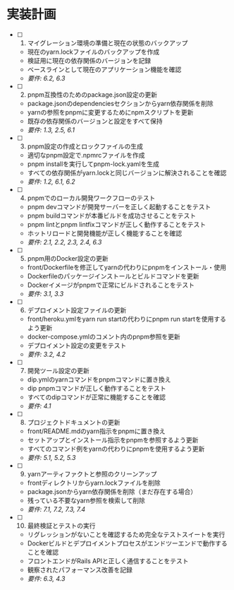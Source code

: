 # 実装計画

- [ ] 1. マイグレーション環境の準備と現在の状態のバックアップ
  - 現在のyarn.lockファイルのバックアップを作成
  - 検証用に現在の依存関係のバージョンを記録
  - ベースラインとして現在のアプリケーション機能を確認
  - _要件: 6.2, 6.3_

- [ ] 2. pnpm互換性のためのpackage.json設定の更新
  - package.jsonのdependenciesセクションからyarn依存関係を削除
  - yarnの参照をpnpmに変更するためにnpmスクリプトを更新
  - 既存の依存関係のバージョンと設定をすべて保持
  - _要件: 1.3, 2.5, 6.1_

- [ ] 3. pnpm設定の作成とロックファイルの生成
  - 適切なpnpm設定で.npmrcファイルを作成
  - pnpm installを実行してpnpm-lock.yamlを生成
  - すべての依存関係がyarn.lockと同じバージョンに解決されることを確認
  - _要件: 1.2, 6.1, 6.2_

- [ ] 4. pnpmでのローカル開発ワークフローのテスト
  - pnpm devコマンドが開発サーバーを正しく起動することをテスト
  - pnpm buildコマンドが本番ビルドを成功させることをテスト
  - pnpm lintとpnpm lintfixコマンドが正しく動作することをテスト
  - ホットリロードと開発機能が正しく機能することを確認
  - _要件: 2.1, 2.2, 2.3, 2.4, 6.3_

- [ ] 5. pnpm用のDocker設定の更新
  - front/Dockerfileを修正してyarnの代わりにpnpmをインストール・使用
  - Dockerfileのパッケージインストールとビルドコマンドを更新
  - Dockerイメージがpnpmで正常にビルドされることをテスト
  - _要件: 3.1, 3.3_

- [ ] 6. デプロイメント設定ファイルの更新
  - front/heroku.ymlをyarn run startの代わりにpnpm run startを使用するよう更新
  - docker-compose.ymlのコメント内のpnpm参照を更新
  - デプロイメント設定の変更をテスト
  - _要件: 3.2, 4.2_

- [ ] 7. 開発ツール設定の更新
  - dip.ymlのyarnコマンドをpnpmコマンドに置き換え
  - dip pnpmコマンドが正しく動作することをテスト
  - すべてのdipコマンドが正常に機能することを確認
  - _要件: 4.1_

- [ ] 8. プロジェクトドキュメントの更新
  - front/README.mdのyarn指示をpnpmに置き換え
  - セットアップとインストール指示をpnpmを参照するよう更新
  - すべてのコマンド例をyarnの代わりにpnpmを使用するよう更新
  - _要件: 5.1, 5.2, 5.3_

- [ ] 9. yarnアーティファクトと参照のクリーンアップ
  - frontディレクトリからyarn.lockファイルを削除
  - package.jsonからyarn依存関係を削除（まだ存在する場合）
  - 残っている不要なyarn参照を検索して削除
  - _要件: 7.1, 7.2, 7.3, 7.4_

- [ ] 10. 最終検証とテストの実行
  - リグレッションがないことを確認するため完全なテストスイートを実行
  - Dockerビルドとデプロイメントプロセスがエンドツーエンドで動作することを確認
  - フロントエンドがRails APIと正しく通信することをテスト
  - 観察されたパフォーマンス改善を記録
  - _要件: 6.3, 4.3_